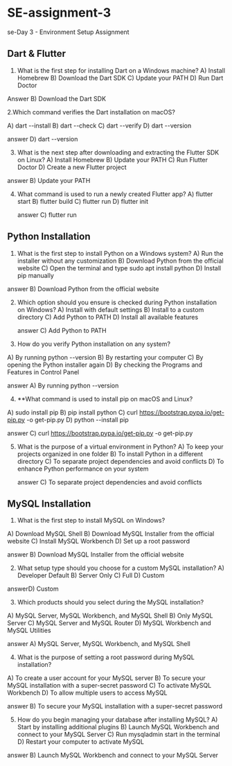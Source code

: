 # SE-assignment-3
se-Day 3 - Environment Setup Assignment
## Dart & Flutter

1. What is the first step for installing Dart on a Windows machine?
A) Install Homebrew 
B) Download the Dart SDK 
C) Update your PATH 
D) Run Dart Doctor

Answer B) Download the Dart SDK

2.Which command verifies the Dart installation on macOS?

A) dart --install 
B) dart --check 
C) dart --verify 
D) dart --version

answer D) dart --version

3. What is the next step after downloading and extracting the Flutter SDK on Linux?
A) Install Homebrew 
B) Update your PATH 
C) Run Flutter Doctor 
D) Create a new Flutter project

answer   B) Update your PATH

4. What command is used to run a newly created Flutter app?
A) flutter start 
B) flutter build 
C) flutter run 
D) flutter init

   answer C) flutter run

## Python Installation

1. What is the first step to install Python on a Windows system?
A) Run the installer without any customization 
B) Download Python from the official website 
C) Open the terminal and type sudo apt install python 
D) Install pip manually

answer B) Download Python from the official website

2. Which option should you ensure is checked during Python installation on Windows?
A) Install with default settings 
B) Install to a custom directory 
C) Add Python to PATH 
D) Install all available features

   answer C) Add Python to PATH

3. How do you verify Python installation on any system?

A) By running python --version 
B) By restarting your computer 
C) By opening the Python installer again 
D) By checking the Programs and Features in Control Panel

   answer A) By running python --version

4. **What command is used to install pip on macOS and Linux?

A) sudo install pip 
B) pip install python 
C) curl https://bootstrap.pypa.io/get-pip.py -o get-pip.py 
D) python --install pip

answer C) curl https://bootstrap.pypa.io/get-pip.py -o get-pip.py

5. What is the purpose of a virtual environment in Python?
A) To keep your projects organized in one folder 
B) To install Python in a different directory 
C) To separate project dependencies and avoid conflicts 
D) To enhance Python performance on your system

   answer C) To separate project dependencies and avoid conflicts

## MySQL Installation

1. What is the first step to install MySQL on Windows?


A) Download MySQL Shell 
B) Download MySQL Installer from the official website 
C) Install MySQL Workbench 
D) Set up a root password

answer B) Download MySQL Installer from the official website

2. What setup type should you choose for a custom MySQL installation?
A) Developer Default 
B) Server Only 
C) Full 
D) Custom

  answerD) Custom

3. Which products should you select during the MySQL installation?

A) MySQL Server, MySQL Workbench, and MySQL Shell 
B) Only MySQL Server 
C) MySQL Server and MySQL Router 
D) MySQL Workbench and MySQL Utilities

   answer A) MySQL Server, MySQL Workbench, and MySQL Shell

4. What is the purpose of setting a root password during MySQL installation?

A) To create a user account for your MySQL server 
B) To secure your MySQL installation with a super-secret password 
C) To activate MySQL Workbench 
D) To allow multiple users to access MySQL

answer B) To secure your MySQL installation with a super-secret password

5. How do you begin managing your database after installing MySQL?
A) Start by installing additional plugins 
B) Launch MySQL Workbench and connect to your MySQL Server 
C) Run mysqladmin start in the terminal 
D) Restart your computer to activate MySQL

  answer B) Launch MySQL Workbench and connect to your MySQL Server

